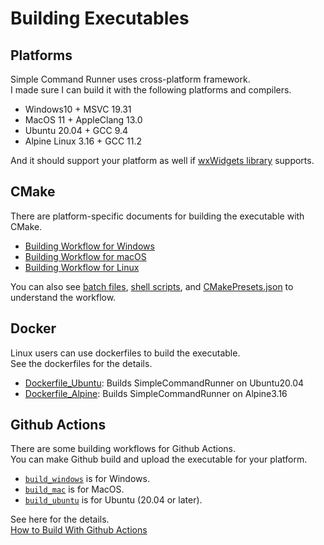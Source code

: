 # Building Executables

## Platforms

Simple Command Runner uses cross-platform framework.  
I made sure I can build it with the following platforms and compilers.

-   Windows10 + MSVC 19.31
-   MacOS 11 + AppleClang 13.0
-   Ubuntu 20.04 + GCC 9.4
-   Alpine Linux 3.16 + GCC 11.2

And it should support your platform as well if [wxWidgets library](https://github.com/wxWidgets/wxWidgets) supports.  

## CMake

There are platform-specific documents for building the executable with CMake.  

-   [Building Workflow for Windows](./Build-on-Windows.md)  
-   [Building Workflow for macOS](./Build-on-Mac.md)  
-   [Building Workflow for Linux](./Build-on-Linux.md)  

You can also see [batch files](../batch_files/), [shell scripts](../shell_scripts/), and [CMakePresets.json](../CMakePresets.json) to understand the workflow.  

## Docker

Linux users can use dockerfiles to build the executable.  
See the dockerfiles for the details.

-   [Dockerfile_Ubuntu](../Dockerfile_Ubuntu): Builds SimpleCommandRunner on Ubuntu20.04  
-   [Dockerfile_Alpine](../Dockerfile_Alpine): Builds SimpleCommandRunner on Alpine3.16  

## Github Actions

There are some building workflows for Github Actions.  
You can make Github build and upload the executable for your platform.  

-   [`build_windows`](../.github/workflows/build_windows.yml) is for Windows.
-   [`build_mac`](../.github/workflows/build_mac.yml) is for MacOS.
-   [`build_ubuntu`](../.github/workflows/build_ubuntu.yml) is for Ubuntu (20.04 or later).

See here for the details.  
[How to Build With Github Actions](./Github-Actions.md)
